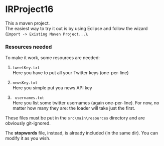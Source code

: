 # IRProject16

This a maven project. <br />
The easiest way to try it out is by using Eclipse and follow the wizard (```Import -> Existing Maven Project...```).

### Resources needed
To make it work, some resources are needed: 

1. ```tweetKey.txt``` <br />
  Here you have to put all your Twitter keys (one-per-line)
  
2. ```newsKey.txt``` <br />
  Here you simple put you news API key
  
3. ``` usernames.txt``` <br />
  Here you list some twitter usernames (again one-per-line). For now, no matter how many they are: the loader will take just the first.

These files must be put in the ```src\main\resources``` directory and are obviously git-ignored.

The **stopwords** file, instead, is already included (in the same dir). You can modify it as you wish.
